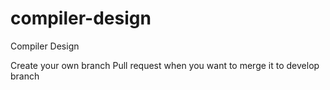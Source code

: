 # compiler-design
Compiler Design

Create your own branch
Pull request when you want to merge it to develop branch
